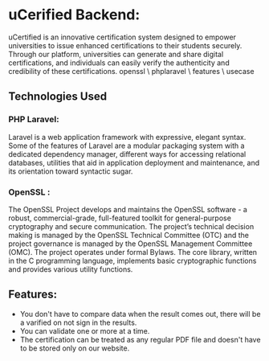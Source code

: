 # uCerified Backend:
uCertified is an innovative certification system designed to empower universities to issue enhanced certifications to their students securely. Through our platform, universities can generate and share digital certifications, and individuals can easily verify the authenticity and credibility of these certifications.
openssl \ phplaravel \ features \ usecase
## Technologies Used
### PHP Laravel:
Laravel is a web application framework with expressive, elegant syntax. Some of the features of Laravel are a modular packaging system with a dedicated dependency manager, different ways for accessing relational databases, utilities that aid in application deployment and maintenance, and its orientation toward syntactic sugar.
### OpenSSL : 
The OpenSSL Project develops and maintains the OpenSSL software - a robust, commercial-grade, full-featured toolkit for general-purpose cryptography and secure communication. The project’s technical decision making is managed by the OpenSSL Technical Committee (OTC) and the project governance is managed by the OpenSSL Management Committee (OMC). The project operates under formal Bylaws. The core library, written in the C programming language, implements basic cryptographic functions and provides various utility functions.

## Features:
- You don't have to compare data when the result comes out, there will be a varified on not sign in the results.
- You can validate one or more at a time.
- The certification can be treated as any regular PDF file and doesn't have to be stored only on our website.
